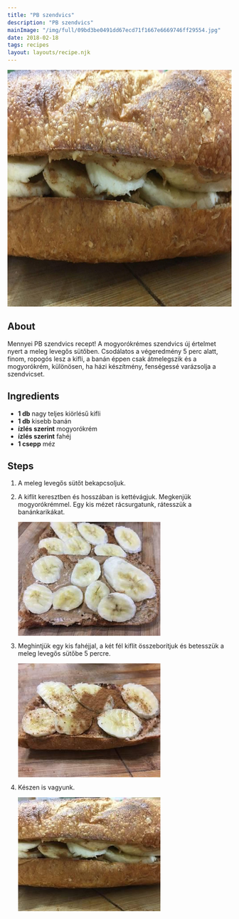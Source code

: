```yaml
---
title: "PB szendvics"
description: "PB szendvics"
mainImage: "/img/full/09bd3be0491dd67ecd71f1667e6669746ff29554.jpg"
date: 2018-02-18
tags: recipes
layout: layouts/recipe.njk
---
```

                        
<p align="center"><a href="https://cookpad.com/hu/receptek/4441747-pb-szendvics" rel="Recipe source page"><img width="751" height="532" src="/img/full/09bd3be0491dd67ecd71f1667e6669746ff29554.jpg"/></a></p>

## About
Mennyei PB szendvics recept! A mogyorókrémes szendvics új értelmet nyert a meleg levegős sütőben. Csodálatos a végeredmény 5 perc alatt, finom, ropogós lesz a kifli, a banán éppen csak átmelegszik és a mogyorókrém, különösen, ha házi készítmény, fenségessé varázsolja a szendvicset.

>  

## Ingredients
* **1 db** nagy teljes kiörlésű kifli
* **1 db** kisebb banán
* **ízlés szerint** mogyorókrém
* **ízlés szerint** fahéj
* **1 csepp** méz

## Steps

1. A meleg levegős sütőt bekapcsoljuk.
 
    <div style="clear: both"/>

2. A kiflit keresztben és hosszában is kettévágjuk. Megkenjük mogyorókrémmel. Egy kis mézet rácsurgatunk, rátesszük a banánkarikákat.
 
    <p><img width="320" height="256" align="left" src="/img/full/af004e6f951dea769405806a8b8d9a249d52803f.jpg"/></p><div style="clear: both"/>

3. Meghintjük egy kis fahéjjal, a két fél kiflit összeborítjuk és betesszük a meleg levegős sütőbe 5 percre.
 
    <p><img width="320" height="256" align="left" src="/img/full/82594a99d4b59bbfe23c0d6a9a18ca0e1bfa4160.jpg"/></p><div style="clear: both"/>

4. Készen is vagyunk.
 
    <p><img width="320" height="256" align="left" src="/img/full/a1a072e3b01b002db9126bbf985f2f75d7d1c6f1.jpg"/></p><div style="clear: both"/>

